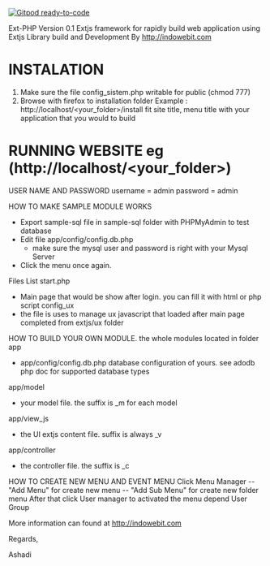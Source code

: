 [![Gitpod ready-to-code](https://img.shields.io/badge/Gitpod-ready--to--code-blue?logo=gitpod)](https://gitpod.io/#https://github.com/indowebit/Ext-PHP)

Ext-PHP Version 0.1
Extjs framework for rapidly build web application using Extjs Library
build and Development By http://indowebit.com


INSTALATION
==============================================
1. Make sure the file config_sistem.php writable for public (chmod 777)
2. Browse with firefox to installation folder 
   Example : http://localhost/<your_folder>/install
   fit site title, menu title with your application that you would to build

RUNNING WEBSITE eg (http://localhost/<your_folder>)
==================================================
USER NAME AND PASSWORD
username = admin
password = admin

HOW TO MAKE SAMPLE MODULE WORKS
- Export sample-sql file in sample-sql folder with PHPMyAdmin to test database
- Edit file app/config/config.db.php
    * make sure the mysql user and password is right with your Mysql Server 
- Click the menu once again.

Files List
start.php
- Main page that would be show after login. you can fill it with html or php script
config_ux
- the file is uses to manage ux javascript that loaded after main page completed from extjs/ux folder

HOW TO BUILD YOUR OWN MODULE. 
the whole modules located in folder app
 - app/config/config.db.php
  database configuration of yours. see adodb php doc for supported database types

app/model
 - your model file. the suffix is _m for each model

app/view_js
 - the UI extjs content file.  suffix is always _v

app/controller
 - the controller file. the suffix is _c

HOW TO CREATE NEW MENU AND EVENT MENU
Click Menu Manager 
-- "Add Menu" for create new menu 
-- "Add Sub Menu" for create new folder menu
After that click User manager to activated the menu depend User Group

More information can found at http://indowebit.com

Regards, 


Ashadi

